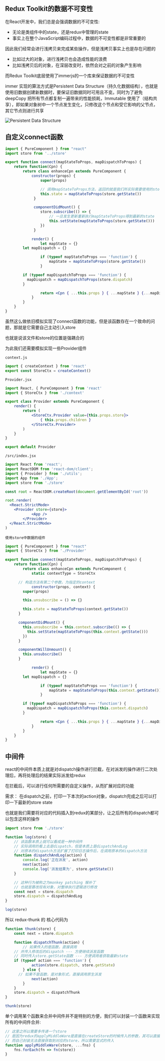 ## Redux Toolkit的数据不可变性

在React开发中，我们总是会强调数据的不可变性:

+ 无论是类组件中的state，还是redux中管理的state
+ 事实上在整个JavaScript编码过程中，数据的不可变性都是非常重要的

因此我们经常会进行浅拷贝来完成某些操作，但是浅拷贝事实上也是存在问题的

+ 比如过大的对象，进行浅拷贝也会造成性能的浪费
+ 比如浅拷贝后的对象，在深层改变时，依然会对之前的对象产生影响

而Redux Toolkit底层使用了immerjs的一个库来保证数据的不可变性

immer 实现的算法方式是Persistent Data Structure（持久化数据结构），也就是使用旧数据创建新数据时，要保证旧数据同时可用且不变。同时为了避免 deepCopy 把所有节点都复制一遍带来的性能损耗，Immutable 使用了（结构共享），即如果对象树中一个节点发生变化，只修改这个节点和受它影响的父节点，其它节点则进行共享

![Persistent Data Structure](https://mmbiz.qpic.cn/mmbiz_gif/O8xWXzAqXuuPtxc2VNSb80zpYnIGMuvn6vRJMGliaqLp8wWNEgKOVutM4vjiaiaGD0iba6tYMQ8DFV8MsYzC7via0bg/640?wx_fmt=gif)





## 自定义connect函数

```jsx
import { PureComponent } from "react"
import store from '../store'

export function connect(mapStateToProps, mapDispatchToProps) {
	return function(Cpn) {
		return class enhanceCpn extends PureComponent {
			constructor(props) {
				super(props)

				// 调用mapStateToProps方法，返回的就是我们所实际需要使用的store中的数据
				this.state = mapStateToProps(store.getState())
			 }

			 componentDidMount() {
				store.subscribe(() => {
					// 一旦发生更新重新执行mapStateToProps得到最新的state
					this.setState(mapStateToProps(store.getState()))
				})
			 }

			render() {
				let mapState = {}
        let mapDispatch = {}

				if (typeof mapStateToProps === 'function') {
					mapState = mapStateToProps(store.getState())
				}

        if (typeof mapDispatchToProps === 'function') {
          mapDispatch = mapDispatchToProps(store.dispatch)
        }

				return <Cpn { ...this.props } { ...mapState } {...mapDispatch} />
			}
		}
	}
}
```



虽然这么做依旧模拟实现了connect函数的功能，但是该函数存在一个致命的问题，那就是它需要自己主动引入store

也就是说该文件和store的位置是强耦合的

为此我们还需要模拟实现一些Provider组件

`context.js`

```jsx
import { createContext } from 'react'
export const StoreCtx = createContext()
```



`Provider.jsx`

```jsx
import React, { PureComponent } from 'react'
import { StoreCtx } from './context'

export class Provider extends PureComponent {
	render() {
		return (
			<StoreCtx.Provider value={this.props.store}>
				{ this.props.children }
			</StoreCtx.Provider>
		)
	}
}

export default Provider
```



`/src/index.jsx`

```jsx
import React from 'react';
import ReactDOM from 'react-dom/client';
import { Provider } from './utils';
import App from './App';
import store from './store'

const root = ReactDOM.createRoot(document.getElementById('root'))

root.render(
  <React.StrictMode>
    <Provider store={store}>
			<App />
		</Provider>
  </React.StrictMode>
)
```



`使用store中数据的组件`

```jsx
import { PureComponent } from "react"
import { StoreCtx } from './Provider'

export function connect(mapStateToProps, mapDispatchToProps) {
	return function(Cpn) {
		return class enhanceCpn extends PureComponent {
			static contextType = StoreCtx

      // 构造方法有第二个参数，为指定的context
			constructor(props, context) {
        super(props)

        this.unsubscribe = () => {}

        this.state = mapStateToProps(context.getState())
      }

      componentDidMount() {
        this.unsubscribe = this.context.subscribe(() => {
          this.setState(mapStateToProps(this.context.getState()))
        })
      }

      componentWillUnmount() {
        this.unsubscribe()
      }

			render() {
				let mapState = {}
        let mapDispatch = {}

				if (typeof mapStateToProps === 'function') {
					mapState = mapStateToProps(this.context.getState())
				}

        if (typeof mapDispatchToProps === 'function') {
          mapDispatch = mapDispatchToProps(this.context.dispatch)
        }

				return <Cpn { ...this.props } { ...mapState } {...mapDispatch} />
			}
		}
	}
}
```



## 中间件

react的中间件本质上就是对dispatch操作进行拦截，在对派发的操作进行二次处理后，再将处理后的结果实际派发给redux

在拦截后，可以进行任何所需要的自定义操作，从而扩展对应的功能



需求： 在dispatch之前，打印一下本次的action对象，dispatch完成之后可以打印一下最新的store state

 也就是我们需要将对应的代码插入到redux的某部分，让之后所有的dispatch都可以包含这样的操作

```js
import store from './store'

function log(store) {
	// 该函数本质上就可以看成是一种中间件
	// 实际调用的看上去是dispatch，但是本质上是dispatchAndLog
	// 对原本的dispatch方法扩展了打印日志操作后，在调用原本的dispatch方法
	function dispatchAndLog(action) {
		console.log('正在派发', action)
		next(action)
		console.log('派发结果为', store.getState())
	}

	// 这种行为被称之为monkey patching 猴补丁
	// 也就是篡改现有对象，对整体执行逻辑进行修改
	const next = store.dispatch
	store.dispatch = dispatchAndLog
}

log(store)
```



所以 redux-thunk 的 核心代码为

```jsx
function thunk(store) {
	const next = store.dispatch

	function dispatchThunk(action) {
		// 如果传入的是函数，直接调用
    // 并传入修改后的dispatch --- 方便继续派发函数
    // 同时传入store.getState函数 --- 方便调用者获取最新state
    if (typeof action === 'function') {
			action(store.dispatch, store.getState)
		} else {
      // 如果不是函数，是对象形式，直接调用原生派发
			next(action)
		}
	}
	store.dispatch = dispatchThunk
}

thunk(store)
```



单个调用某个函数来合并中间件并不是特别的方便，我们可以封装一个函数来实现所有的中间件合并:

```jsx
// 这里之所以需要多传递一个store
// 是因为redux的applyMiddleWare是直接在createStore的时候传入的参数，其可以直接获取到内部的store
// 而自己封装无法直接获取到对应的store，所以需要显式的传入
function applyMiddleWare(store, ...fns) {
	fns.forEach(fn => fn(store))
}
```